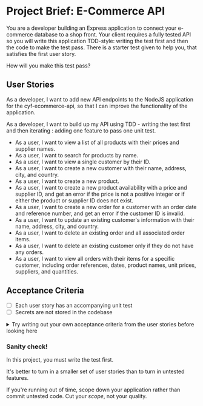 # Project Brief: E-Commerce API

You are a developer building an Express application to connect your e-commerce database to a shop front. Your client requires a fully tested API so you will write this application TDD-style: writing the test first and then the code to make the test pass. There is a starter test given to help you, that satisfies the first user story.

How will you make this test pass?

## User Stories

As a developer, I want to add new API endpoints to the NodeJS application for the cyf-ecommerce-api, so that I can improve the functionality of the application.

As a developer, I want to build up my API using TDD - writing the test first and then iterating : adding one feature to pass one unit test.

- As a user, I want to view a list of all products with their prices and supplier names.
- As a user, I want to search for products by name.
- As a user, I want to view a single customer by their ID.
- As a user, I want to create a new customer with their name, address, city, and country.
- As a user, I want to create a new product.
- As a user, I want to create a new product availability with a price and supplier ID, and get an error if the price is not a positive integer or if either the product or supplier ID does not exist.
- As a user, I want to create a new order for a customer with an order date and reference number, and get an error if the customer ID is invalid.
- As a user, I want to update an existing customer's information with their name, address, city, and country.
- As a user, I want to delete an existing order and all associated order items.
- As a user, I want to delete an existing customer only if they do not have any orders.
- As a user, I want to view all orders with their items for a specific customer, including order references, dates, product names, unit prices, suppliers, and quantities.

## Acceptance Criteria

- [ ] Each user story has an accompanying unit test
- [ ] Secrets are not stored in the codebase

<details>
<summary>Try writing out your own acceptance criteria from the user stories before looking here</summary>
- [ ] Endpoint `/products` should return a list of all product names with their prices and supplier names.
- [ ] Endpoint `/products` should filter the list of products by name using a query parameter, even if the parameter is not used.
- [ ] Endpoint `/customers/:customerId` should load a single customer by their ID.
- [ ] Endpoint `/customers` should create a new customer with name, address, city, and country.
- [ ] Endpoint `/products` should create a new product.
- [ ] Endpoint `/availability` should create a new product availability with a price and supplier ID. An error should be returned if the price is not a positive integer or if either the product or supplier IDs don't exist in the database.
- [ ] Endpoint `/customers/:customerId/orders` should create a new order for a customer, including an order date and order reference. An error should be returned if the customer ID doesn't correspond to an existing customer.
- [ ] Endpoint `/customers/:customerId` should update an existing customer's information.
- [ ] Endpoint `/orders/:orderId` should delete an existing order and all associated order items.
- [ ] Endpoint `/customers/:customerId` should delete an existing customer only if the customer doesn't have any orders.
- [ ] Endpoint `/customers/:customerId/orders` should load all the orders along with the items in the orders of a specific customer. The information returned should include order references, order dates, product names, unit prices, suppliers, and quantities.
</details>

### Sanity check!

In this project, you must write the test first.

It's better to turn in a smaller set of user stories than to turn in untested features.

If you're running out of time, scope down your application rather than commit untested code. Cut your _scope_, not your quality.
